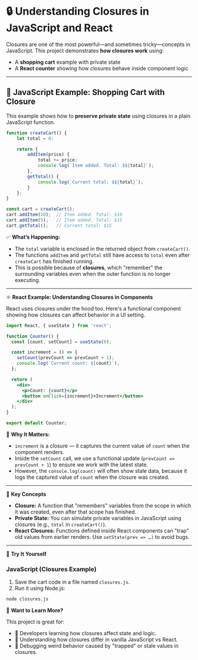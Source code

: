 # 🔒 Understanding Closures in JavaScript and React

Closures are one of the most powerful—and sometimes tricky—concepts in JavaScript. This project demonstrates **how closures work** using:

- A **shopping cart** example with private state
- A **React counter** showing how closures behave inside component logic

---

## 🛒 JavaScript Example: Shopping Cart with Closure

This example shows how to **preserve private state** using closures in a plain JavaScript function.

```js
function createCart() {
    let total = 0;

    return {
        addItem(price) {
            total += price;
            console.log(`Item added. Total: $${total}`);
        },
        getTotal() {
            console.log(`Current total: $${total}`);
        }
    };
}

const cart = createCart();
cart.addItem(10);  // Item added. Total: $10
cart.addItem(5);   // Item added. Total: $15
cart.getTotal();   // Current total: $15
```

✅ **What’s Happening:**

- The `total` variable is enclosed in the returned object from `createCart()`.
- The functions `addItem` and `getTotal` still have access to `total` even after `createCart` has finished running.
- This is possible because of **closures**, which "remember" the surrounding variables even when the outer function is no longer executing.

---

⚛️ **React Example: Understanding Closures in Components**

React uses closures under the hood too. Here's a functional component showing how closures can affect behavior in a UI setting.

```jsx
import React, { useState } from 'react';

function Counter() {
  const [count, setCount] = useState(0);

  const increment = () => {
    setCount(prevCount => prevCount + 1);
    console.log(`Current count: ${count}`);
  };

  return (
    <div>
      <p>Count: {count}</p>
      <button onClick={increment}>Increment</button>
    </div>
  );
}

export default Counter;
```

🧠 **Why It Matters:**

- `increment` is a closure — it captures the current value of `count` when the component renders.
- Inside the `setCount` call, we use a functional update (`prevCount => prevCount + 1`) to ensure we work with the latest state.
- However, the `console.log(count)` will often show stale data, because it logs the captured value of `count` when the closure was created.

---

🧠 **Key Concepts**

- **Closure:** A function that "remembers" variables from the scope in which it was created, even after that scope has finished.
- **Private State:** You can simulate private variables in JavaScript using closures (e.g., `total` in `createCart()`).
- **React Closures:** Functions defined inside React components can "trap" old values from earlier renders. Use `setState(prev => …)` to avoid bugs.

---

🚀 **Try It Yourself**

### JavaScript (Closures Example)

1. Save the cart code in a file named `closures.js`.
2. Run it using Node.js:

```bash
node closures.js
```

💬 **Want to Learn More?**

This project is great for:

- 🧠 Developers learning how closures affect state and logic.
- 🔄 Understanding how closures differ in vanilla JavaScript vs React.
- 🧪 Debugging weird behavior caused by "trapped" or stale values in closures.
